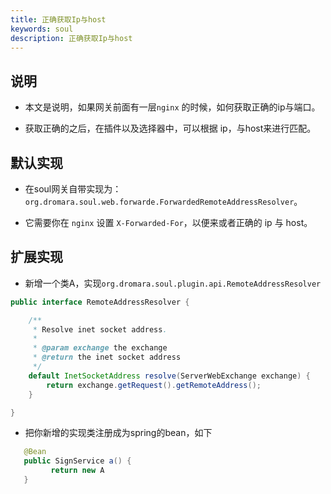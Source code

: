 ```yaml
---
title: 正确获取Ip与host
keywords: soul
description: 正确获取Ip与host
---
```


## 说明

* 本文是说明，如果网关前面有一层`nginx` 的时候，如何获取正确的ip与端口。

* 获取正确的之后，在插件以及选择器中，可以根据 ip，与host来进行匹配。


##  默认实现

*  在soul网关自带实现为：`org.dromara.soul.web.forwarde.ForwardedRemoteAddressResolver`。

*  它需要你在 `nginx` 设置 `X-Forwarded-For`，以便来或者正确的 ip 与 host。


## 扩展实现

* 新增一个类A，实现`org.dromara.soul.plugin.api.RemoteAddressResolver`

```java
public interface RemoteAddressResolver {

    /**
     * Resolve inet socket address.
     *
     * @param exchange the exchange
     * @return the inet socket address
     */
    default InetSocketAddress resolve(ServerWebExchange exchange) {
        return exchange.getRequest().getRemoteAddress();
    }

}
```

* 把你新增的实现类注册成为spring的bean，如下

```java
   @Bean
   public SignService a() {
         return new A
   }
```





